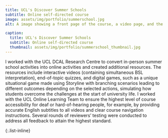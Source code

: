```yaml
---
title: UCL's Discover Summer Schools
subtitle: Online self-directed course
image: assets/img/portfolio/summerschool.jpg
alt: A image showing a front page of the course, a video page, and the page with a scenario game.

caption:
  title: UCL's Discover Summer Schools
  subtitle: Online self-directed course
  thumbnail: assets/img/portfolio/summerschool_thumbnail.jpg
---
```

I worked with the UCL DCAL Research Centre to convert in-person summer school activities into online activities and created additional resources. The resources include interactive videos (containing simultaneous BSL interpretation), end-of-topic quizzes, and digital games, such as a unique situational game made using Storyline with branching scenarios leading to different outcomes depending on the selected actions, simulating how students overcome the challenges at the start of university life. I worked with the UCL Online Learning Team to ensure the highest level of course accessibility for deaf or hard-of-hearing people, for example, by providing accurate English subtitles to all videos and clear course navigation instructions. Several rounds of reviewers’ testing were conducted to address all feedback to attain the highest standard.

{:.list-inline}


